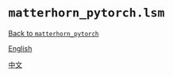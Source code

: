 # `matterhorn_pytorch.lsm`

[Back to `matterhorn_pytorch`](../README.md)

[English](../../en_us/lsm/README.md)

[中文](../../zh_cn/lsm/README.md)